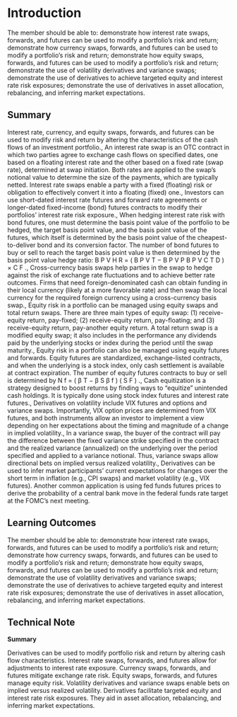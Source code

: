# Introduction

The member should be able to: demonstrate how interest rate swaps, forwards, and futures can be used to modify a portfolio’s risk and return; demonstrate how currency swaps, forwards, and futures can be used to modify a portfolio’s risk and return; demonstrate how equity swaps, forwards, and futures can be used to modify a portfolio’s risk and return; demonstrate the use of volatility derivatives and variance swaps; demonstrate the use of derivatives to achieve targeted equity and interest rate risk exposures; demonstrate the use of derivatives in asset allocation, rebalancing, and inferring market expectations.

## Summary

Interest rate, currency, and equity swaps, forwards, and futures can be used to modify risk and return by altering the characteristics of the cash flows of an investment portfolio., An interest rate swap is an OTC contract in which two parties agree to exchange cash flows on specified dates, one based on a floating interest rate and the other based on a fixed rate (swap rate), determined at swap initiation. Both rates are applied to the swap’s notional value to determine the size of the payments, which are typically netted. Interest rate swaps enable a party with a fixed (floating) risk or obligation to effectively convert it into a floating (fixed) one., Investors can use short-dated interest rate futures and forward rate agreements or longer-dated fixed-income (bond) futures contracts to modify their portfolios’ interest rate risk exposure., When hedging interest rate risk with bond futures, one must determine the basis point value of the portfolio to be hedged, the target basis point value, and the basis point value of the futures, which itself is determined by the basis point value of the cheapest-to-deliver bond and its conversion factor. The number of bond futures to buy or sell to reach the target basis point value is then determined by the basis point value hedge ratio: B P V H R = ( B P V T − B P V P B P V C T D ) × C F ., Cross-currency basis swaps help parties in the swap to hedge against the risk of exchange rate fluctuations and to achieve better rate outcomes. Firms that need foreign-denominated cash can obtain funding in their local currency (likely at a more favorable rate) and then swap the local currency for the required foreign currency using a cross-currency basis swap., Equity risk in a portfolio can be managed using equity swaps and total return swaps. There are three main types of equity swap: (1) receive-equity return, pay-fixed; (2) receive-equity return, pay-floating; and (3) receive-equity return, pay-another equity return. A total return swap is a modified equity swap; it also includes in the performance any dividends paid by the underlying stocks or index during the period until the swap maturity., Equity risk in a portfolio can also be managed using equity futures and forwards. Equity futures are standardized, exchange-listed contracts, and when the underlying is a stock index, only cash settlement is available at contract expiration. The number of equity futures contracts to buy or sell is determined by N f = ( β T − β S β f ) ( S F ) ., Cash equitization is a strategy designed to boost returns by finding ways to “equitize” unintended cash holdings. It is typically done using stock index futures and interest rate futures., Derivatives on volatility include VIX futures and options and variance swaps. Importantly, VIX option prices are determined from VIX futures, and both instruments allow an investor to implement a view depending on her expectations about the timing and magnitude of a change in implied volatility., In a variance swap, the buyer of the contract will pay the difference between the fixed variance strike specified in the contract and the realized variance (annualized) on the underlying over the period specified and applied to a variance notional. Thus, variance swaps allow directional bets on implied versus realized volatility., Derivatives can be used to infer market participants’ current expectations for changes over the short term in inflation (e.g., CPI swaps) and market volatility (e.g., VIX futures). Another common application is using fed funds futures prices to derive the probability of a central bank move in the federal funds rate target at the FOMC’s next meeting.

## Learning Outcomes

The member should be able to: demonstrate how interest rate swaps, forwards, and futures can be used to modify a portfolio’s risk and return; demonstrate how currency swaps, forwards, and futures can be used to modify a portfolio’s risk and return; demonstrate how equity swaps, forwards, and futures can be used to modify a portfolio’s risk and return; demonstrate the use of volatility derivatives and variance swaps; demonstrate the use of derivatives to achieve targeted equity and interest rate risk exposures; demonstrate the use of derivatives in asset allocation, rebalancing, and inferring market expectations.

## Technical Note

**Summary**

Derivatives can be used to modify portfolio risk and return by altering cash flow characteristics. Interest rate swaps, forwards, and futures allow for adjustments to interest rate exposure. Currency swaps, forwards, and futures mitigate exchange rate risk. Equity swaps, forwards, and futures manage equity risk. Volatility derivatives and variance swaps enable bets on implied versus realized volatility. Derivatives facilitate targeted equity and interest rate risk exposures. They aid in asset allocation, rebalancing, and inferring market expectations.
